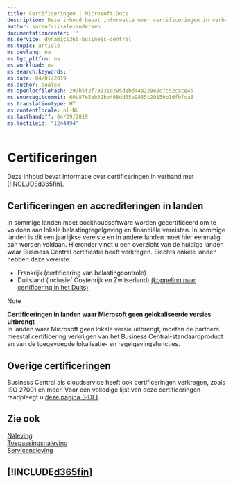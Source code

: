 ```yaml
---
title: Certificeringen | Microsoft Docs
description: Deze inhoud bevat informatie over certificeringen in verband met Business Central.
author: sorenfriisalexandersen
documentationcenter: ''
ms.service: dynamics365-business-central
ms.topic: article
ms.devlang: na
ms.tgt_pltfrm: na
ms.workload: na
ms.search.keywords: ''
ms.date: 04/01/2019
ms.author: soalex
ms.openlocfilehash: 297b5f2f7a1310395debd44a229e9c7c52cace45
ms.sourcegitcommit: 60b87e5eb32bb408dd65b9855c29159b1dfbfca8
ms.translationtype: HT
ms.contentlocale: nl-NL
ms.lasthandoff: 04/29/2019
ms.locfileid: "1244494"
---
```

# <a name="certifications"></a>Certificeringen  
Deze inhoud bevat informatie over certificeringen in verband met [!INCLUDE[d365fin](../includes/d365fin_md.md)].  

## <a name="country-certifications-and-accreditations"></a>Certificeringen en accrediteringen in landen
In sommige landen moet boekhoudsoftware worden gecertificeerd om te voldoen aan lokale belastingregelgeving en financiële vereisten. In sommige landen is dit een jaarlijkse vereiste en in andere landen moet hier eenmalig aan worden voldaan. Hieronder vindt u een overzicht van de huidige landen waar Business Central certificatie heeft verkregen. Slechts enkele landen hebben deze vereiste.  
- Frankrijk (certificering van belastingcontrole)
- Duitsland (inclusief Oostenrijk en Zwitserland) [(koppeling naar certificering in het Duits)](https://www.bdo.de/de-de/themen/softwarebescheinungen/bdo/microsoft-dynamics-365-business-central)

> [!NOTE]  
>  **Certificeringen in landen waar Microsoft geen gelokaliseerde versies uitbrengt**  
> In landen waar Microsoft geen lokale versie uitbrengt, moeten de partners meestal certificering verkrijgen van het Business Central-standaardproduct en van de toegevoegde lokalisatie- en regelgevingsfuncties.

## <a name="other-certifications"></a>Overige certificeringen  
Business Central als cloudservice heeft ook certificeringen verkregen, zoals ISO 27001 en meer. Voor een volledige lijst van deze certificeringen raadpleegt u [deze pagina (PDF)](https://aka.ms/d365-compliance-list).

## <a name="see-also"></a>Zie ook  
[Naleving](compliance-overview.md)  
[Toepassingsnaleving](compliance-application-compliance.md)  
[Servicenaleving](compliance-service-compliance.md)  

 ## [!INCLUDE[d365fin](../includes/free_trial_md.md)]  
 
